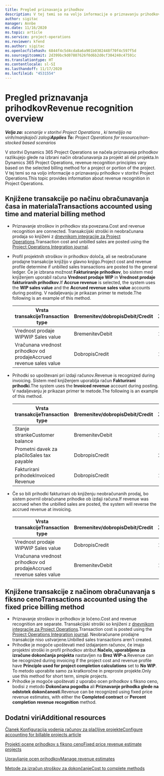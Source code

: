 ```yaml
---
title: Pregled priznavanja prihodkov
description: V tej temi so na voljo informacije o priznavanju prihodkov v storitvi Project Operations.
author: sigitac
manager: Annbe
ms.date: 11/16/2020
ms.topic: article
ms.service: project-operations
ms.reviewer: kfend
ms.author: sigitac
ms.openlocfilehash: 6844f4c5d4cda8a6a901b0302448f70f4c597f5d
ms.sourcegitcommit: 2d399bc9d07807626f0d6b2d0cf304240c47591c
ms.translationtype: HT
ms.contentlocale: sl-SI
ms.lasthandoff: 11/17/2020
ms.locfileid: "4531554"
---
```

# <a name="revenue-recognition-overview"></a><span data-ttu-id="48a0c-103">Pregled priznavanja prihodkov</span><span class="sxs-lookup"><span data-stu-id="48a0c-103">Revenue recognition overview</span></span>

<span data-ttu-id="48a0c-104">_**Velja za:** scenarije v storitvi Project Operations , ki temeljijo na virih/manjkajoči zalogi_</span><span class="sxs-lookup"><span data-stu-id="48a0c-104">_**Applies To:** Project Operations for resource/non-stocked based scenarios_</span></span>

<span data-ttu-id="48a0c-105">V storitvi Dynamics 365 Project Operations se načela priznavanja prihodkov razlikujejo glede na izbrani način obračunavanja za projekt ali del projekta.</span><span class="sxs-lookup"><span data-stu-id="48a0c-105">In Dynamics 365 Project Operations, revenue recognition principles vary based on the selected billing method for a project or portion of the project.</span></span> <span data-ttu-id="48a0c-106">V tej temi so na voljo informacije o priznavanju prihodkov v storitvi Project Operations.</span><span class="sxs-lookup"><span data-stu-id="48a0c-106">This topic provides information about revenue recognition in Project Operations.</span></span>

## <a name="transactions-accounted-using-time-and-material-billing-method"></a><span data-ttu-id="48a0c-107">Knjižene transakcije po načinu obračunavanja časa in materiala</span><span class="sxs-lookup"><span data-stu-id="48a0c-107">Transactions accounted using time and material billing method</span></span>

- <span data-ttu-id="48a0c-108">Priznavanje stroškov in prihodkov sta povezana.</span><span class="sxs-lookup"><span data-stu-id="48a0c-108">Cost and revenue recognition are connected.</span></span> <span data-ttu-id="48a0c-109">Transakcijski stroški in neobračunana prodaja so knjiženi z [dnevnikom integracije za Project Operations](../project-accounting/project-operations-integration-journal.md).</span><span class="sxs-lookup"><span data-stu-id="48a0c-109">Transaction cost and unbilled sales are posted using the [Project Operations Integration journal](../project-accounting/project-operations-integration-journal.md).</span></span>
- <span data-ttu-id="48a0c-110">Profil projektnih stroškov in prihodkov določa, ali se neobračunane prodajne transakcije knjižijo v glavno knjigo.</span><span class="sxs-lookup"><span data-stu-id="48a0c-110">Project cost and revenue profile determine if unbilled sales transactions are posted to the general ledger.</span></span> <span data-ttu-id="48a0c-111">Če je izbrana možnost **Fakturiranje prihodkov**, bo sistem med knjiženjem uporabil računa **Vrednost prodaje WIP** in **Vrednost prodaje fakturiranih prihodkov**.</span><span class="sxs-lookup"><span data-stu-id="48a0c-111">If **Accrue revenue** is selected, the system uses the **WIP sales value** and the **Accrued revenue sales value** accounts during posting.</span></span> <span data-ttu-id="48a0c-112">V nadaljevanju je prikazan primer te metode.</span><span class="sxs-lookup"><span data-stu-id="48a0c-112">The following is an example of this method.</span></span>  

  | <span data-ttu-id="48a0c-113">Vrsta transakcije</span><span class="sxs-lookup"><span data-stu-id="48a0c-113">Transaction type</span></span> | <span data-ttu-id="48a0c-114">Bremenitev/dobropis</span><span class="sxs-lookup"><span data-stu-id="48a0c-114">Debit/Credit</span></span> | <span data-ttu-id="48a0c-115">Znesek</span><span class="sxs-lookup"><span data-stu-id="48a0c-115">Amount</span></span> |
  | --- | --- | --- |
  | <span data-ttu-id="48a0c-116">Vrednost prodaje WIP</span><span class="sxs-lookup"><span data-stu-id="48a0c-116">WIP Sales value</span></span> | <span data-ttu-id="48a0c-117">Bremenitev</span><span class="sxs-lookup"><span data-stu-id="48a0c-117">Debit</span></span> | <span data-ttu-id="48a0c-118">100</span><span class="sxs-lookup"><span data-stu-id="48a0c-118">100</span></span> |
  | <span data-ttu-id="48a0c-119">Vračunana vrednost prihodkov od prodaje</span><span class="sxs-lookup"><span data-stu-id="48a0c-119">Accrued revenue sales value</span></span> | <span data-ttu-id="48a0c-120">Dobropis</span><span class="sxs-lookup"><span data-stu-id="48a0c-120">Credit</span></span> | <span data-ttu-id="48a0c-121">100</span><span class="sxs-lookup"><span data-stu-id="48a0c-121">100</span></span> |

- <span data-ttu-id="48a0c-122">Prihodki so upoštevani pri izdaji računov.</span><span class="sxs-lookup"><span data-stu-id="48a0c-122">Revenue is recognized during invoicing.</span></span> <span data-ttu-id="48a0c-123">Sistem med knjiženjem uporablja račun **Fakturirani prihodki**.</span><span class="sxs-lookup"><span data-stu-id="48a0c-123">The system uses the **Invoiced revenue** account during posting.</span></span> <span data-ttu-id="48a0c-124">V nadaljevanju je prikazan primer te metode.</span><span class="sxs-lookup"><span data-stu-id="48a0c-124">The following is an example of this method.</span></span>  

  | <span data-ttu-id="48a0c-125">Vrsta transakcije</span><span class="sxs-lookup"><span data-stu-id="48a0c-125">Transaction type</span></span> | <span data-ttu-id="48a0c-126">Bremenitev/dobropis</span><span class="sxs-lookup"><span data-stu-id="48a0c-126">Debit/Credit</span></span> | <span data-ttu-id="48a0c-127">Znesek</span><span class="sxs-lookup"><span data-stu-id="48a0c-127">Amount</span></span> |
  | --- | --- | --- |
  | <span data-ttu-id="48a0c-128">Stanje stranke</span><span class="sxs-lookup"><span data-stu-id="48a0c-128">Customer balance</span></span> | <span data-ttu-id="48a0c-129">Bremenitev</span><span class="sxs-lookup"><span data-stu-id="48a0c-129">Debit</span></span> | <span data-ttu-id="48a0c-130">120</span><span class="sxs-lookup"><span data-stu-id="48a0c-130">120</span></span> |
  | <span data-ttu-id="48a0c-131">Prometni davek za plačilo</span><span class="sxs-lookup"><span data-stu-id="48a0c-131">Sales tax payable</span></span> | <span data-ttu-id="48a0c-132">Dobropis</span><span class="sxs-lookup"><span data-stu-id="48a0c-132">Credit</span></span> | <span data-ttu-id="48a0c-133">20</span><span class="sxs-lookup"><span data-stu-id="48a0c-133">20</span></span> |
  | <span data-ttu-id="48a0c-134">Fakturirani prihodek</span><span class="sxs-lookup"><span data-stu-id="48a0c-134">Invoiced Revenue</span></span> | <span data-ttu-id="48a0c-135">Dobropis</span><span class="sxs-lookup"><span data-stu-id="48a0c-135">Credit</span></span> | <span data-ttu-id="48a0c-136">100</span><span class="sxs-lookup"><span data-stu-id="48a0c-136">100</span></span> |

- <span data-ttu-id="48a0c-137">Če so bili prihodki fakturirani ob knjiženju neobračunanih prodaj, bo sistem povrnil obračunane prihodke ob izdaji računa.</span><span class="sxs-lookup"><span data-stu-id="48a0c-137">If revenue was accrued when the unbilled sales are posted, the system will reverse the accrued revenue at invoicing.</span></span>

  | <span data-ttu-id="48a0c-138">Vrsta transakcije</span><span class="sxs-lookup"><span data-stu-id="48a0c-138">Transaction type</span></span> | <span data-ttu-id="48a0c-139">Bremenitev/dobropis</span><span class="sxs-lookup"><span data-stu-id="48a0c-139">Debit/Credit</span></span> | <span data-ttu-id="48a0c-140">Znesek</span><span class="sxs-lookup"><span data-stu-id="48a0c-140">Amount</span></span> |
  | --- | --- | --- |
  | <span data-ttu-id="48a0c-141">Vrednost prodaje WIP</span><span class="sxs-lookup"><span data-stu-id="48a0c-141">WIP Sales value</span></span> | <span data-ttu-id="48a0c-142">Dobropis</span><span class="sxs-lookup"><span data-stu-id="48a0c-142">Credit</span></span> | <span data-ttu-id="48a0c-143">100</span><span class="sxs-lookup"><span data-stu-id="48a0c-143">100</span></span> |
  | <span data-ttu-id="48a0c-144">Vračunana vrednost prihodkov od prodaje</span><span class="sxs-lookup"><span data-stu-id="48a0c-144">Accrued revenue sales value</span></span> | <span data-ttu-id="48a0c-145">Bremenitev</span><span class="sxs-lookup"><span data-stu-id="48a0c-145">Debit</span></span> | <span data-ttu-id="48a0c-146">100</span><span class="sxs-lookup"><span data-stu-id="48a0c-146">100</span></span> |

## <a name="transactions-accounted-using-the-fixed-price-billing-method"></a><span data-ttu-id="48a0c-147">Knjižene transakcije z načinom obračunavanja s fiksno ceno</span><span class="sxs-lookup"><span data-stu-id="48a0c-147">Transactions accounted using the fixed price billing method</span></span>

- <span data-ttu-id="48a0c-148">Priznavanje stroškov in prihodkov je ločeno.</span><span class="sxs-lookup"><span data-stu-id="48a0c-148">Cost and revenue recognition are separate.</span></span> <span data-ttu-id="48a0c-149">Transakcijski stroški so knjiženi z [dnevnikom integracije za Project Operations](../project-accounting/project-operations-integration-journal.md).</span><span class="sxs-lookup"><span data-stu-id="48a0c-149">Transaction cost is posted using the [Project Operations Integration journal](../project-accounting/project-operations-integration-journal.md).</span></span> <span data-ttu-id="48a0c-150">Neobračunane prodajne transakcije niso ustvarjene.</span><span class="sxs-lookup"><span data-stu-id="48a0c-150">Unbilled sales transactions aren't created.</span></span>
- <span data-ttu-id="48a0c-151">Prihodke je mogoče upoštevati med izdajanjem računov, če imajo projektni stroški in profil prihodkov atribut **Načelo, uporabljeno za izračune dokončanja projekta** nastavljen na **Brez WIP-a**.</span><span class="sxs-lookup"><span data-stu-id="48a0c-151">Revenue can be recognized during invoicing if the project cost and revenue profile have **Principle used for project completion calculations** set to **No WIP**.</span></span> <span data-ttu-id="48a0c-152">To metodo uporabite samo za kratkoročne in preproste projekte.</span><span class="sxs-lookup"><span data-stu-id="48a0c-152">Only use this method for short term, simple projects.</span></span>
- <span data-ttu-id="48a0c-153">Prihodke je mogoče upoštevati z uporabo ocen prihodkov s fiksno ceno, bodisi z metodo **Dokončana pogodba** ali **Priznavanje prihodka glede na odstotek dokončanosti**.</span><span class="sxs-lookup"><span data-stu-id="48a0c-153">Revenue can be recognized using fixed price revenue estimates, with either the **Completed contract** or **Percent completion revenue recognition** method.</span></span>

## <a name="additional-resources"></a><span data-ttu-id="48a0c-154">Dodatni viri</span><span class="sxs-lookup"><span data-stu-id="48a0c-154">Additional resources</span></span>
[<span data-ttu-id="48a0c-155">Članek Konfiguracija vodenja računov za plačljive projekte</span><span class="sxs-lookup"><span data-stu-id="48a0c-155">Configure accounting for billable projects article</span></span>](../project-accounting/configure-accounting-billable-projects.md)

[<span data-ttu-id="48a0c-156">Projekti ocene prihodkov s fiksno ceno</span><span class="sxs-lookup"><span data-stu-id="48a0c-156">Fixed price revenue estimate projects</span></span>](rev-rec-percentage-completion-method.md)

[<span data-ttu-id="48a0c-157">Upravljanje ocen prihodkov</span><span class="sxs-lookup"><span data-stu-id="48a0c-157">Manage revenue estimates</span></span>](rev-rec-completed-contract-method.md)

[<span data-ttu-id="48a0c-158">Metode za izračun stroškov za dokončanje</span><span class="sxs-lookup"><span data-stu-id="48a0c-158">Cost to complete methods</span></span>](cost-complete-methods.md)
